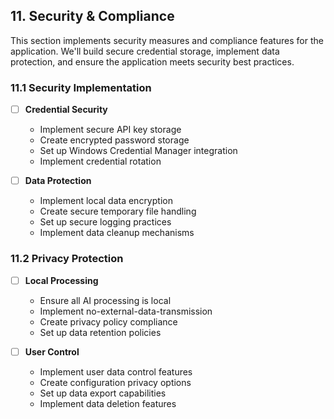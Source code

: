 ## 11. Security & Compliance

This section implements security measures and compliance features for the application. We'll build secure credential storage, implement data protection, and ensure the application meets security best practices.

### 11.1 Security Implementation
- [ ] **Credential Security**
  - Implement secure API key storage
  - Create encrypted password storage
  - Set up Windows Credential Manager integration
  - Implement credential rotation

- [ ] **Data Protection**
  - Implement local data encryption
  - Create secure temporary file handling
  - Set up secure logging practices
  - Implement data cleanup mechanisms

### 11.2 Privacy Protection
- [ ] **Local Processing**
  - Ensure all AI processing is local
  - Implement no-external-data-transmission
  - Create privacy policy compliance
  - Set up data retention policies

- [ ] **User Control**
  - Implement user data control features
  - Create configuration privacy options
  - Set up data export capabilities
  - Implement data deletion features 
